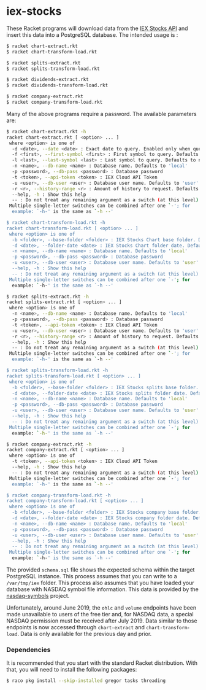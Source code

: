 # iex-stocks
These Racket programs will download data from the [IEX Stocks API](https://iextrading.com/developer/docs/#stocks) and insert this data into a PostgreSQL database. The intended usage is :

```bash
$ racket chart-extract.rkt
$ racket chart-transform-load.rkt
```

```bash
$ racket splits-extract.rkt
$ racket splits-transform-load.rkt
```

```bash
$ racket dividends-extract.rkt
$ racket dividends-transform-load.rkt
```

```bash
$ racket company-extract.rkt
$ racket company-transform-load.rkt
```

Many of the above programs require a password. The available parameters are:

```bash
$ racket chart-extract.rkt -h
racket chart-extract.rkt [ <option> ... ]
 where <option> is one of
  -d <date>, --date <date> : Exact date to query. Enabled only when querying for --history-range date
  -f <first>, --first-symbol <first> : First symbol to query. Defaults to nothing
  -l <last>, --last-symbol <last> : Last symbol to query. Defaults to nothing
  -n <name>, --db-name <name> : Database name. Defaults to 'local'
  -p <password>, --db-pass <password> : Database password
  -t <token>, --api-token <token> : IEX Cloud API Token
  -u <user>, --db-user <user> : Database user name. Defaults to 'user'
  -r <r>, --history-range <r> : Amount of history to request. Defaults to date, with date paired with a specified date using --date (-d)
  --help, -h : Show this help
  -- : Do not treat any remaining argument as a switch (at this level)
 Multiple single-letter switches can be combined after one `-'; for
  example: `-h-' is the same as `-h --'

$ racket chart-transform-load.rkt -h
racket chart-transform-load.rkt [ <option> ... ]
 where <option> is one of
  -b <folder>, --base-folder <folder> : IEX Stocks Chart base folder. Defaults to /var/tmp/iex/chart
  -d <date>, --folder-date <date> : IEX Stocks Chart folder date. Defaults to today
  -n <name>, --db-name <name> : Database name. Defaults to 'local'
  -p <password>, --db-pass <password> : Database password
  -u <user>, --db-user <user> : Database user name. Defaults to 'user'
  --help, -h : Show this help
  -- : Do not treat any remaining argument as a switch (at this level)
 Multiple single-letter switches can be combined after one `-'; for
  example: `-h-' is the same as `-h --'

$ racket splits-extract.rkt -h
racket splits-extract.rkt [ <option> ... ]
 where <option> is one of
  -n <name>, --db-name <name> : Database name. Defaults to 'local'
  -p <password>, --db-pass <password> : Database password
  -t <token>, --api-token <token> : IEX Cloud API Token
  -u <user>, --db-user <user> : Database user name. Defaults to 'user'
  -r <r>, --history-range <r> : Amount of history to request. Defaults to 1m (one month)
  --help, -h : Show this help
  -- : Do not treat any remaining argument as a switch (at this level)
 Multiple single-letter switches can be combined after one `-'; for
  example: `-h-' is the same as `-h --'

$ racket splits-transform-load.rkt -h
racket splits-transform-load.rkt [ <option> ... ]
 where <option> is one of
  -b <folder>, --base-folder <folder> : IEX Stocks splits base folder. Defaults to /var/tmp/iex/splits
  -d <date>, --folder-date <date> : IEX Stocks splits folder date. Defaults to today
  -n <name>, --db-name <name> : Database name. Defaults to 'local'
  -p <password>, --db-pass <password> : Database password
  -u <user>, --db-user <user> : Database user name. Defaults to 'user'
  --help, -h : Show this help
  -- : Do not treat any remaining argument as a switch (at this level)
 Multiple single-letter switches can be combined after one `-'; for
  example: `-h-' is the same as `-h --'

$ racket company-extract.rkt -h
racket company-extract.rkt [ <option> ... ]
 where <option> is one of
  -t <token>, --api-token <token> : IEX Cloud API Token
  --help, -h : Show this help
  -- : Do not treat any remaining argument as a switch (at this level)
 Multiple single-letter switches can be combined after one `-'; for
  example: `-h-' is the same as `-h --'

$ racket company-transform-load.rkt -h
racket company-transform-load.rkt [ <option> ... ]
 where <option> is one of
  -b <folder>, --base-folder <folder> : IEX Stocks company base folder. Defaults to /var/tmp/iex/company
  -d <date>, --folder-date <date> : IEX Stocks company folder date. Defaults to today
  -n <name>, --db-name <name> : Database name. Defaults to 'local'
  -p <password>, --db-pass <password> : Database password
  -u <user>, --db-user <user> : Database user name. Defaults to 'user'
  --help, -h : Show this help
  -- : Do not treat any remaining argument as a switch (at this level)
 Multiple single-letter switches can be combined after one `-'; for
  example: `-h-' is the same as `-h --'
```

The provided `schema.sql` file shows the expected schema within the target PostgreSQL instance. This process assumes that you can write to a `/var/tmp/iex` folder. This process also assumes that you have loaded your database with NASDAQ symbol file information. This data is provided by the [nasdaq-symbols](https://github.com/evdubs/nasdaq-symbols) project.

Unfortunately, around June 2019, the `ohlc` and `volume` endpoints have been made unavailable to users of the free tier and, for NASDAQ data, a special NASDAQ permission must be received after July 2019. Data similar to those endpoints is now accessed through `chart-extract` and `chart-transform-load`. Data is only available for the previous day and prior.

### Dependencies

It is recommended that you start with the standard Racket distribution. With that, you will need to install the following packages:

```bash
$ raco pkg install --skip-installed gregor tasks threading
```
